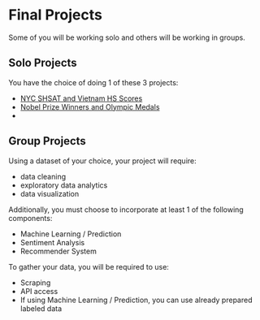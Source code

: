 # Final Projects

Some of you will be working solo and others will be working in groups.

## Solo Projects

You have the choice of doing 1 of these 3 projects:

- [NYC SHSAT and Vietnam HS Scores](https://www.datacamp.com/datalab/w/96f1c7ca-7aa9-4418-a4d3-87cc4f306b48/edit)
- [Nobel Prize Winners and Olympic Medals](https://www.datacamp.com/datalab/w/cc86d582-4ba8-43a6-9b31-ec410c68dfd3/edit)
- []()

## Group Projects

Using a dataset of your choice, your project will require:

- data cleaning
- exploratory data analytics
- data visualization

Additionally, you must choose to incorporate at least 1 of the following components:

- Machine Learning / Prediction
- Sentiment Analysis
- Recommender System

To gather your data, you will be required to use:

- Scraping
- API access
- If using Machine Learning / Prediction, you can use already prepared labeled data
